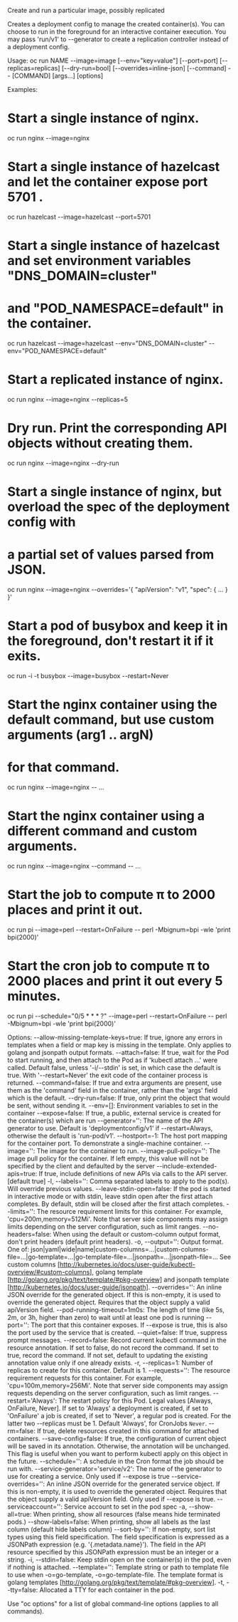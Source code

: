 Create and run a particular image, possibly replicated 

Creates a deployment config to manage the created container(s). You can choose to run in the foreground for an interactive container execution.  You may pass 'run/v1' to --generator to create a replication controller instead of a deployment config.

Usage:
  oc run NAME --image=image [--env="key=value"] [--port=port] [--replicas=replicas] [--dry-run=bool] [--overrides=inline-json] [--command] -- [COMMAND] [args...] [options]

Examples:
  # Start a single instance of nginx.
  oc run nginx --image=nginx
  
  # Start a single instance of hazelcast and let the container expose port 5701 .
  oc run hazelcast --image=hazelcast --port=5701
  
  # Start a single instance of hazelcast and set environment variables "DNS_DOMAIN=cluster"
  # and "POD_NAMESPACE=default" in the container.
  oc run hazelcast --image=hazelcast --env="DNS_DOMAIN=cluster" --env="POD_NAMESPACE=default"
  
  # Start a replicated instance of nginx.
  oc run nginx --image=nginx --replicas=5
  
  # Dry run. Print the corresponding API objects without creating them.
  oc run nginx --image=nginx --dry-run
  
  # Start a single instance of nginx, but overload the spec of the deployment config with
  # a partial set of values parsed from JSON.
  oc run nginx --image=nginx --overrides='{ "apiVersion": "v1", "spec": { ... } }'
  
  # Start a pod of busybox and keep it in the foreground, don't restart it if it exits.
  oc run -i -t busybox --image=busybox --restart=Never
  
  # Start the nginx container using the default command, but use custom arguments (arg1 .. argN)
  # for that command.
  oc run nginx --image=nginx -- <arg1> <arg2> ... <argN>
  
  # Start the nginx container using a different command and custom arguments.
  oc run nginx --image=nginx --command -- <cmd> <arg1> ... <argN>
  
  # Start the job to compute π to 2000 places and print it out.
  oc run pi --image=perl --restart=OnFailure -- perl -Mbignum=bpi -wle 'print bpi(2000)'
  
  # Start the cron job to compute π to 2000 places and print it out every 5 minutes.
  oc run pi --schedule="0/5 * * * ?" --image=perl --restart=OnFailure -- perl -Mbignum=bpi -wle 'print bpi(2000)'

Options:
      --allow-missing-template-keys=true: If true, ignore any errors in templates when a field or map key is missing in the template. Only applies to golang and jsonpath output formats.
      --attach=false: If true, wait for the Pod to start running, and then attach to the Pod as if 'kubectl attach ...' were called.  Default false, unless '-i/--stdin' is set, in which case the default is true. With '--restart=Never' the exit code of the container process is returned.
      --command=false: If true and extra arguments are present, use them as the 'command' field in the container, rather than the 'args' field which is the default.
      --dry-run=false: If true, only print the object that would be sent, without sending it.
      --env=[]: Environment variables to set in the container
      --expose=false: If true, a public, external service is created for the container(s) which are run
      --generator='': The name of the API generator to use.  Default is 'deploymentconfig/v1' if --restart=Always, otherwise the default is 'run-pod/v1'.
      --hostport=-1: The host port mapping for the container port. To demonstrate a single-machine container.
      --image='': The image for the container to run.
      --image-pull-policy='': The image pull policy for the container. If left empty, this value will not be specified by the client and defaulted by the server
      --include-extended-apis=true: If true, include definitions of new APIs via calls to the API server. [default true]
  -l, --labels='': Comma separated labels to apply to the pod(s). Will override previous values.
      --leave-stdin-open=false: If the pod is started in interactive mode or with stdin, leave stdin open after the first attach completes. By default, stdin will be closed after the first attach completes.
      --limits='': The resource requirement limits for this container.  For example, 'cpu=200m,memory=512Mi'.  Note that server side components may assign limits depending on the server configuration, such as limit ranges.
      --no-headers=false: When using the default or custom-column output format, don't print headers (default print headers).
  -o, --output='': Output format. One of: json|yaml|wide|name|custom-columns=...|custom-columns-file=...|go-template=...|go-template-file=...|jsonpath=...|jsonpath-file=... See custom columns [http://kubernetes.io/docs/user-guide/kubectl-overview/#custom-columns], golang template [http://golang.org/pkg/text/template/#pkg-overview] and jsonpath template [http://kubernetes.io/docs/user-guide/jsonpath].
      --overrides='': An inline JSON override for the generated object. If this is non-empty, it is used to override the generated object. Requires that the object supply a valid apiVersion field.
      --pod-running-timeout=1m0s: The length of time (like 5s, 2m, or 3h, higher than zero) to wait until at least one pod is running
      --port='': The port that this container exposes.  If --expose is true, this is also the port used by the service that is created.
      --quiet=false: If true, suppress prompt messages.
      --record=false: Record current kubectl command in the resource annotation. If set to false, do not record the command. If set to true, record the command. If not set, default to updating the existing annotation value only if one already exists.
  -r, --replicas=1: Number of replicas to create for this container. Default is 1.
      --requests='': The resource requirement requests for this container.  For example, 'cpu=100m,memory=256Mi'.  Note that server side components may assign requests depending on the server configuration, such as limit ranges.
      --restart='Always': The restart policy for this Pod.  Legal values [Always, OnFailure, Never].  If set to 'Always' a deployment is created, if set to 'OnFailure' a job is created, if set to 'Never', a regular pod is created. For the latter two --replicas must be 1.  Default 'Always', for CronJobs `Never`.
      --rm=false: If true, delete resources created in this command for attached containers.
      --save-config=false: If true, the configuration of current object will be saved in its annotation. Otherwise, the annotation will be unchanged. This flag is useful when you want to perform kubectl apply on this object in the future.
      --schedule='': A schedule in the Cron format the job should be run with.
      --service-generator='service/v2': The name of the generator to use for creating a service.  Only used if --expose is true
      --service-overrides='': An inline JSON override for the generated service object. If this is non-empty, it is used to override the generated object. Requires that the object supply a valid apiVersion field.  Only used if --expose is true.
      --serviceaccount='': Service account to set in the pod spec
  -a, --show-all=true: When printing, show all resources (false means hide terminated pods.)
      --show-labels=false: When printing, show all labels as the last column (default hide labels column)
      --sort-by='': If non-empty, sort list types using this field specification.  The field specification is expressed as a JSONPath expression (e.g. '{.metadata.name}'). The field in the API resource specified by this JSONPath expression must be an integer or a string.
  -i, --stdin=false: Keep stdin open on the container(s) in the pod, even if nothing is attached.
      --template='': Template string or path to template file to use when -o=go-template, -o=go-template-file. The template format is golang templates [http://golang.org/pkg/text/template/#pkg-overview].
  -t, --tty=false: Allocated a TTY for each container in the pod.

Use "oc options" for a list of global command-line options (applies to all commands).
